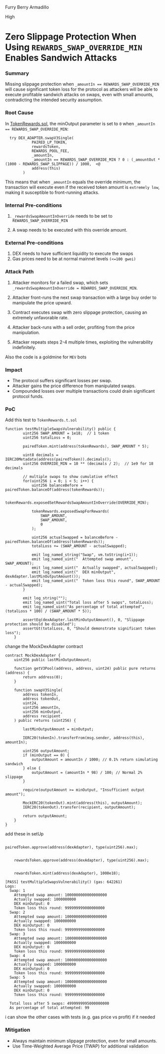 Furry Berry Armadillo

High

# Zero Slippage Protection When Using `REWARDS_SWAP_OVERRIDE_MIN` Enables Sandwich Attacks

### Summary

Missing slippage protection when `_amountIn == REWARDS_SWAP_OVERRIDE_MIN` will cause significant token loss for the protocol as attackers will be able to execute profitable sandwich attacks on swaps, even with small amounts, contradicting the intended security assumption.

### Root Cause

In [TokenRewards.sol](https://github.com/sherlock-audit/2025-01-peapods-finance/blob/main/contracts/contracts/TokenRewards.sol#L305), the minOutput parameter is set to `0` when `_amountIn == REWARDS_SWAP_OVERRIDE_MIN`:

```solidity
  try DEX_ADAPTER.swapV3Single(
            PAIRED_LP_TOKEN,
            rewardsToken,
            REWARDS_POOL_FEE,
            _amountIn,
            _amountIn == REWARDS_SWAP_OVERRIDE_MIN ? 0 : (_amountOut * (1000 - REWARDS_SWAP_SLIPPAGE)) / 1000,  <@
            address(this)
        ) 
```

This means that when `_amountIn` equals the override minimum, the transaction will execute even if the received token amount is `extremely low`, making it susceptible to front-running attacks.

### Internal Pre-conditions

1. `_rewardsSwapAmountInOverride` needs to be set to `REWARDS_SWAP_OVERRIDE_MIN` 

2. A swap needs to be executed with this override amount.

### External Pre-conditions

1. DEX needs to have sufficient liquidity to execute the swaps
2. Gas prices need to be at normal mainnet levels `(<=100 gwei)`

### Attack Path

1. Attacker monitors for a failed swap, which sets `_rewardsSwapAmountInOverride = REWARDS_SWAP_OVERRIDE_MIN`.

2. Attacker front-runs the next swap transaction with a large buy order to manipulate the price upward.

3. Contract executes swap with zero slippage protection, causing an extremely unfavorable rate.

4. Attacker back-runs with a sell order, profiting from the price manipulation.

5. Attacker repeats steps 2-4 multiple times, exploiting the vulnerability indefinitely.

Also the code is a goldmine for `MEV` bots 

### Impact

* The protocol suffers significant losses per swap.
* Attacker gains the price difference from manipulated swaps.
* Compounded losses over multiple transactions could drain significant protocol funds.

### PoC

Add this test to `TokenRewards.t.sol`

```solidity
function testMultipleSwapsVulnerability() public {
        uint256 SWAP_AMOUNT = 1e18;  // 1 token
        uint256 totalLoss = 0;

        pairedToken.mint(address(tokenRewards), SWAP_AMOUNT * 5);

        uint8 decimals = IERC20Metadata(address(pairedToken)).decimals();
        uint256 OVERRIDE_MIN = 10 ** (decimals / 2);  // 1e9 for 18 decimals

        // multiple swaps to show cumulative effect
        for(uint256 i = 0; i < 5; i++) {
            uint256 balanceBefore = pairedToken.balanceOf(address(tokenRewards));

            tokenRewards.exposedSetRewardsSwapAmountInOverride(OVERRIDE_MIN);

            tokenRewards.exposedSwapForRewards(
                SWAP_AMOUNT,
                SWAP_AMOUNT,
                0
            );

            uint256 actualSwapped = balanceBefore - pairedToken.balanceOf(address(tokenRewards));
            totalLoss += (SWAP_AMOUNT - actualSwapped);

            emit log_named_string("Swap", vm.toString(i+1));
            emit log_named_uint("  Attempted swap amount", SWAP_AMOUNT);
            emit log_named_uint("  Actually swapped", actualSwapped);
            emit log_named_uint("  DEX minOutput", dexAdapter.lastMinOutputAmount());
            emit log_named_uint("  Token loss this round", SWAP_AMOUNT - actualSwapped);
        }

        emit log_string("");
        emit log_named_uint("Total loss after 5 swaps", totalLoss);
        emit log_named_uint("As percentage of total attempted", (totalLoss * 100) / (SWAP_AMOUNT * 5));

        assertEq(dexAdapter.lastMinOutputAmount(), 0, "Slippage protection should be disabled");
        assertGt(totalLoss, 0, "Should demonstrate significant token loss");
    }

```
change the MockDexAdapter contract

```solidity
contract MockDexAdapter {
    uint256 public lastMinOutputAmount;

    function getV3Pool(address, address, uint24) public pure returns (address) {
        return address(0);
    }

    function swapV3Single(
        address tokenIn,
        address tokenOut,
        uint24,
        uint256 amountIn,
        uint256 minOutput,
        address recipient
    ) public returns (uint256) {

        lastMinOutputAmount = minOutput;
        
        IERC20(tokenIn).transferFrom(msg.sender, address(this), amountIn);
        
        uint256 outputAmount;
        if (minOutput == 0) {
            outputAmount = amountIn / 1000; // 0.1% return simulating sandwich
        } else {
            outputAmount = (amountIn * 98) / 100; // Normal 2% slippage
        }
        
        require(outputAmount >= minOutput, "Insufficient output amount");
        
        MockERC20(tokenOut).mint(address(this), outputAmount);
        IERC20(tokenOut).transfer(recipient, outputAmount);

        return outputAmount;
    }
}
```
add these in setUp
```solidity

pairedToken.approve(address(dexAdapter), type(uint256).max);
    

    rewardsToken.approve(address(dexAdapter), type(uint256).max);
    

    rewardsToken.mint(address(dexAdapter), 1000e18);
```

```solidity
[PASS] testMultipleSwapsVulnerability() (gas: 642261)
Logs:
  Swap: 1
    Attempted swap amount: 1000000000000000000
    Actually swapped: 1000000000
    DEX minOutput: 0
    Token loss this round: 999999999000000000
  Swap: 2
    Attempted swap amount: 1000000000000000000
    Actually swapped: 1000000000
    DEX minOutput: 0
    Token loss this round: 999999999000000000
  Swap: 3
    Attempted swap amount: 1000000000000000000
    Actually swapped: 1000000000
    DEX minOutput: 0
    Token loss this round: 999999999000000000
  Swap: 4
    Attempted swap amount: 1000000000000000000
    Actually swapped: 1000000000
    DEX minOutput: 0
    Token loss this round: 999999999000000000
  Swap: 5
    Attempted swap amount: 1000000000000000000
    Actually swapped: 1000000000
    DEX minOutput: 0
    Token loss this round: 999999999000000000

  Total loss after 5 swaps: 4999999995000000000
  As percentage of total attempted: 99
```

i can show the other cases with tests (e.g. gas price vs profit) if it needed

### Mitigation

* Always maintain minimum slippage protection, even for small amounts.
* Use Time-Weighted Average Price (TWAP) for additional validation

